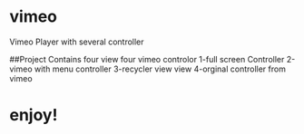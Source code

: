 # vimeo
Vimeo Player with several controller

##Project Contains four view four vimeo controlor
1-full screen Controller
2-vimeo with menu controller
3-recycler view view
4-orginal controller from vimeo

# enjoy!
